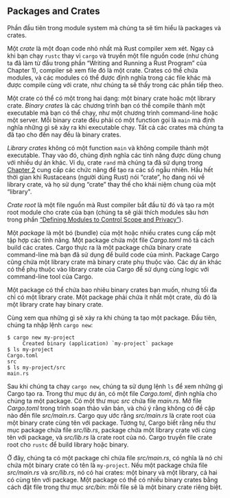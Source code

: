 ## Packages and Crates

Phần đầu tiên trong module system mà chúng ta sẽ tìm hiểu là packages và crates.

Một *crate* là một đoạn code nhỏ nhất mà Rust compiler xem xét. Ngay cả khi bạn
chạy `rustc` thay vì `cargo` và truyền một file nguồn code (như chúng ta đã làm
từ đầu trong phần “Writing and Running a Rust Program” của Chapter 1), compiler
sẽ xem file đó là một crate. Crates có thể chứa modules, và các modules có thể
được định nghĩa trong các file khác mà được compile cùng với crate, như chúng
ta sẽ thấy trong các phần tiếp theo.

Một crate có thể có một trong hai dạng: một binary crate hoặc một library crate.
*Binary crates* là các chương trình bạn có thể compile thành một executable mà
bạn có thể chạy, như một chương trình command-line hoặc một server. Mỗi binary
crate đều phải có một function gọi là `main` mà định nghĩa những gì sẽ xảy ra
khi executable chạy. Tất cả các crates mà chúng ta đã tạo cho đến nay đều là
binary crates.

*Library crates* không có một function `main` và không compile thành một
executable. Thay vào đó, chúng định nghĩa các tính năng được dùng chung với
nhiều dự án khác. Ví dụ, crate `rand` mà chúng ta đã sử dụng trong [Chapter
2][rand]<!-- ignore --> cung cấp các chức năng để tạo ra các số ngẫu nhiên.
Hầu hết thời gian khi Rustaceans (người dùng Rust) nói “crate”, họ đang nói về
library crate, và họ sử dụng “crate” thay thế cho khái niệm chung của một
“library".

*Crate root* là một file nguồn mà Rust compiler bắt đầu từ đó và tạo ra một
root module cho crate của bạn (chúng ta sẽ giải thích modules sâu hơn trong
phần [“Defining Modules to Control Scope and Privacy”][modules]<!-- ignore -->).

Một *package* là một bó (bundle) của một hoặc nhiều crates cung cấp một
tập hợp các tính năng. Một package chứa một file *Cargo.toml* mô tả cách
build các crates. Cargo thực ra là một package chứa binary crate
command-line mà bạn đã sử dụng để build code của mình. Package Cargo cũng
chứa một library crate mà binary crate phụ thuộc vào. Các dự án khác có thể
phụ thuộc vào library crate của Cargo để sử dụng cùng logic với command-line
tool của Cargo.

Một package có thể chứa bao nhiêu binary crates bạn muốn, nhưng tối đa chỉ có
một library crate. Một package phải chứa ít nhất một crate, dù đó là một
library crate hay binary crate.

Cùng xem qua những gì sẽ xảy ra khi chúng ta tạo một package. Đầu tiên, chúng ta
nhập lệnh `cargo new`:

```console
$ cargo new my-project
     Created binary (application) `my-project` package
$ ls my-project
Cargo.toml
src
$ ls my-project/src
main.rs
```

Sau khi chúng ta chạy `cargo new`, chúng ta sử dụng lệnh `ls` để xem những gì Cargo tạo ra. Trong thư mục dự án, có một file *Cargo.toml*, định nghĩa cho chúng ta một package. Có một thư mục *src* chứa file *main.rs*. Mở file *Cargo.toml* trong trình soạn thảo văn bản, và chú ý rằng không có đề cập nào đến
file *src/main.rs*. Cargo quy ước rằng *src/main.rs* là crate root của
một binary crate cùng tên với package. Tương tự, Cargo biết rằng nếu thư
mục package chứa file *src/lib.rs*, package chứa một library crate với cùng
tên với package, và *src/lib.rs* là crate root của nó. Cargo truyền file crate
root cho `rustc` để build library hoặc binary.

Ở đây, chúng ta có một package chỉ chứa file *src/main.rs*, có nghĩa là nó
chỉ chứa một binary crate có tên là `my-project`. Nếu một package chứa file
*src/main.rs* và *src/lib.rs*, nó có hai crates: một binary và một library, cả
hai có cùng tên với package. Một package có thể có nhiều binary crates bằng cách
đặt file trong thư mục *src/bin*: mỗi file sẽ là một binary crate riêng biệt.

[modules]: ch07-02-defining-modules-to-control-scope-and-privacy.html
[rand]: ch02-00-guessing-game-tutorial.html#generating-a-random-number
